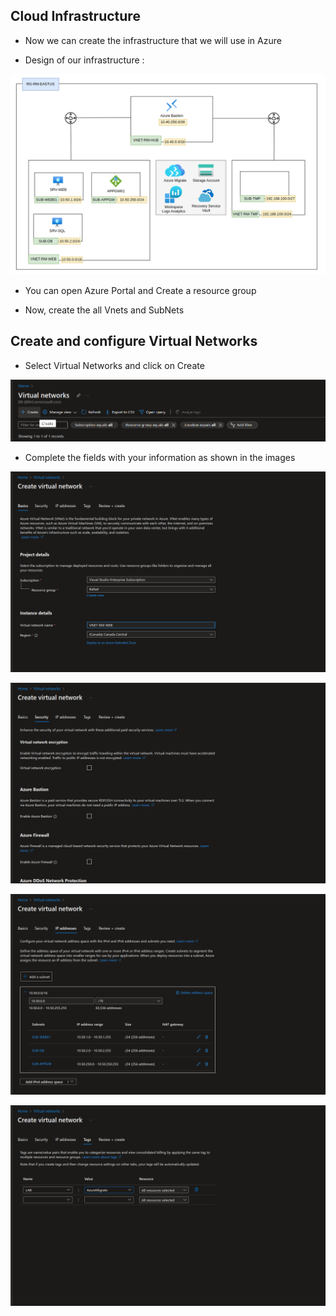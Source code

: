 ## Cloud Infrastructure

* Now we can create the infrastructure that we will use in Azure

* Design of our infrastructure :

![](/Cloud/img-cloud/cloud-infra01.png)

* You can open Azure Portal and Create a resource group

* Now, create the all Vnets and SubNets

## Create and configure Virtual Networks

* Select Virtual Networks and click on Create

![](/Cloud/img-cloud/cloud-infra06.png)

* Complete the fields with your information as shown in the images

![](/Cloud/img-cloud/cloud-infra02.png)

![](/Cloud/img-cloud/cloud-infra03.png)

![](/Cloud/img-cloud/cloud-infra04.png)

![](/Cloud/img-cloud/cloud-infra05.png)


